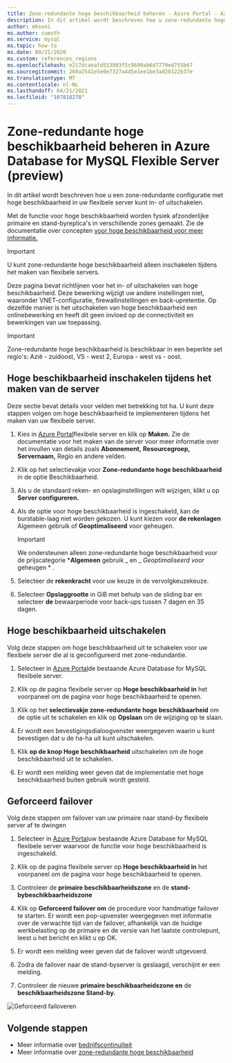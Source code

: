 ```yaml
---
title: Zone-redundante hoge beschikbaarheid beheren - Azure Portal - Azure Database for MySQL Flexible Server
description: In dit artikel wordt beschreven hoe u zone-redundante hoge beschikbaarheid in of uit Azure Database for MySQL flexibele server via de Azure Portal.
author: mksuni
ms.author: sumuth
ms.service: mysql
ms.topic: how-to
ms.date: 09/21/2020
ms.custom: references_regions
ms.openlocfilehash: e217dcaeafd553803f5c9699ab6d7779ed755b67
ms.sourcegitcommit: 260a2541e5e0e7327a445e1ee1be3ad20122b37e
ms.translationtype: MT
ms.contentlocale: nl-NL
ms.lasthandoff: 04/21/2021
ms.locfileid: "107818278"
---
```

# <a name="manage-zone-redundant-high-availability-in-azure-database-for-mysql-flexible-server-preview"></a>Zone-redundante hoge beschikbaarheid beheren in Azure Database for MySQL Flexible Server (preview)

In dit artikel wordt beschreven hoe u een zone-redundante configuratie met hoge beschikbaarheid in uw flexibele server kunt in- of uitschakelen.

Met de functie voor hoge beschikbaarheid worden fysiek afzonderlijke primaire en stand-byreplica's in verschillende zones gemaakt. Zie de documentatie over concepten [voor hoge beschikbaarheid voor meer informatie.](./concepts/../concepts-high-availability.md) 

> [!IMPORTANT]
> U kunt zone-redundante hoge beschikbaarheid alleen inschakelen tijdens het maken van flexibele servers.

Deze pagina bevat richtlijnen voor het in- of uitschakelen van hoge beschikbaarheid. Deze bewerking wijzigt uw andere instellingen niet, waaronder VNET-configuratie, firewallinstellingen en back-upretentie. Op dezelfde manier is het uitschakelen van hoge beschikbaarheid een onlinebewerking en heeft dit geen invloed op de connectiviteit en bewerkingen van uw toepassing.

> [!IMPORTANT]
> Zone-redundante hoge beschikbaarheid is beschikbaar in een beperkte set regio's: Azië - zuidoost, VS - west 2, Europa - west vs - oost.  

## <a name="enable-high-availability-during-server-creation"></a>Hoge beschikbaarheid inschakelen tijdens het maken van de server

Deze sectie bevat details voor velden met betrekking tot ha. U kunt deze stappen volgen om hoge beschikbaarheid te implementeren tijdens het maken van uw flexibele server.

1.  Kies in [Azure Portal](https://portal.azure.com/)flexibele server en klik op **Maken.**  Zie de documentatie voor het maken van de server voor meer informatie over het invullen van details zoals **Abonnement,** **Resourcegroep,** **Servernaam,** Regio en andere velden.

2.  Klik op het selectievakje voor **Zone-redundante hoge beschikbaarheid** in de optie Beschikbaarheid.

3.  Als u de standaard reken- en opslaginstellingen wilt wijzigen, klikt u op **Server configureren.**

4.  Als de optie voor hoge beschikbaarheid is ingeschakeld, kan de burstable-laag niet worden gekozen. U kunt kiezen voor **de rekenlagen** Algemeen gebruik of **Geoptimaliseerd** voor geheugen.

    > [!IMPORTANT]
    > We ondersteunen alleen zone-redundante hoge beschikbaarheid voor de prijscategorie ***Algemeen** gebruik _ en _ *_Geoptimaliseerd voor_* geheugen * .

5.  Selecteer de **rekenkracht** voor uw keuze in de vervolgkeuzekeuze.

6.  Selecteer **Opslaggrootte** in GiB met behulp van de sliding bar en selecteer **de** bewaarperiode voor back-ups tussen 7 dagen en 35 dagen.   

## <a name="disable-high-availability"></a>Hoge beschikbaarheid uitschakelen

Volg deze stappen om hoge beschikbaarheid uit te schakelen voor uw flexibele server die al is geconfigureerd met zone-redundantie.

1.  Selecteer in [Azure Portal](https://portal.azure.com/)de bestaande Azure Database for MySQL flexibele server.

2.  Klik op de pagina flexibele server op **Hoge beschikbaarheid in** het voorpaneel om de pagina voor hoge beschikbaarheid te openen.

3.  Klik op het **selectievakje zone-redundante hoge beschikbaarheid** om de optie uit te schakelen en klik op **Opslaan** om de wijziging op te slaan.

4.  Er wordt een bevestigingsdialoogvenster weergegeven waarin u kunt bevestigen dat u de ha-ha uit kunt uitschakelen.

5.  Klik **op de knop Hoge beschikbaarheid** uitschakelen om de hoge beschikbaarheid uit te schakelen.

6.  Er wordt een melding weer geven dat de implementatie met hoge beschikbaarheid buiten gebruik wordt gesteld.


## <a name="forced-failover"></a>Geforceerd failover

Volg deze stappen om failover van uw primaire naar stand-by flexibele server af te dwingen

1.  Selecteer in [Azure Portal](https://portal.azure.com/)uw bestaande Azure Database for MySQL flexibele server waarvoor de functie voor hoge beschikbaarheid is ingeschakeld.

2.  Klik op de pagina flexibele server op **Hoge beschikbaarheid in** het voorpaneel om de pagina voor hoge beschikbaarheid te openen.

3.  Controleer de **primaire beschikbaarheidszone** en de **stand-bybeschikbaarheidszone**

4.  Klik op **Geforceerd failover om** de procedure voor handmatige failover te starten. Er wordt een pop-upvenster weergegeven met informatie over de verwachte tijd van de failover, afhankelijk van de huidige werkbelasting op de primaire en de versie van het laatste controlepunt, leest u het bericht en klikt u op OK.
 
5. Er wordt een melding weer geven dat de failover wordt uitgevoerd.

6. Zodra de failover naar de stand-byserver is geslaagd, verschijnt er een melding.

7. Controleer de nieuwe **primaire beschikbaarheidszone en** de **beschikbaarheidszone Stand-by.**

![Geforceerd failoveren](media/how-to-configure-high-availability/how-to-forced-failover.png) 

## <a name="next-steps"></a>Volgende stappen

-   Meer informatie over [bedrijfscontinuïteit](./concepts-business-continuity.md)
-   Meer informatie over [zone-redundante hoge beschikbaarheid](./concepts-high-availability.md)
